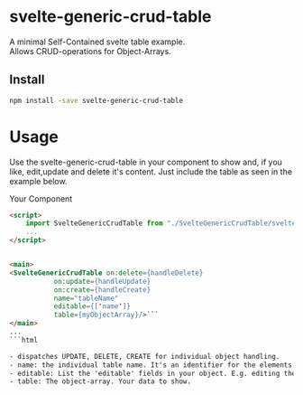 # svelte-generic-crud-table

A minimal Self-Contained svelte table example.  
Allows CRUD-operations for Object-Arrays.

## Install

```sh
npm install -save svelte-generic-crud-table
```

# Usage
Use the svelte-generic-crud-table in your component to show and, if you like, edit,update and delete it's content.
Just include the table as seen in the example below.


Your Component
```html
<script>
    import SvelteGenericCrudTable from "./SvelteGenericCrudTable/svelte-generic-crud-table";
    ...
</script>


<main>
<SvelteGenericCrudTable on:delete={handleDelete}
           on:update={handleUpdate}
           on:create={handleCreate}
           name="tableName"
           editable={['name']}
           table={myObjectArray}/>```
</main>
...
```html

- dispatches UPDATE, DELETE, CREATE for individual object handling.
- name: the individual table name. It's an identifier for the elements.
- editable: List the 'editable' fields in your object. E.g. editing the id makes no sense in most cases, so it is not listed here.
- table: The object-array. Your data to show.
